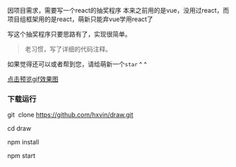 因项目需求，需要写一个react的抽奖程序
本来之前用的是vue，没用过react，而项目组框架用的是react，萌新只能弃vue学用react了

写这个抽奖程序只要思路有了，实现很简单。

>老习惯，写了详细的代码注释。

如果觉得还可以或者帮到您，请给萌新一个`star` ^ ^

[点击预览gif效果图](http://ooytyiziz.bkt.clouddn.com/QQ20170715-193001-HD.gif)

### 下载运行

git  clone https://github.com/hxvin/draw.git

cd draw

npm install

npm start
